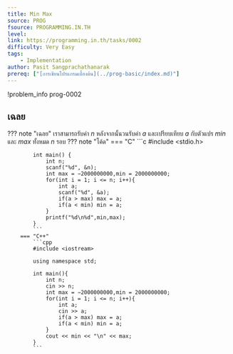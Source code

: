 ```yaml
---
title: Min Max
source: PROG
fsource: PROGRAMMING.IN.TH
level:
link: https://programming.in.th/tasks/0002
difficulty: Very Easy
tags: 
    - Implementation
author: Pasit Sangprachathanarak
prereq: ["[การเขียนโปรแกรมเบื้องต้น](../prog-basic/index.md)"]
---
```


!problem_info prog-0002

## เฉลย

??? note "เฉลย"
    เราสามารถรับค่า $n$ หลังจากนั้นวนรับค่า $a$ และเปรียบเทียบ $a$ กับตัวแปร $min$ และ $max$ ทั้งหมด $n$ รอบ
    ??? note "โค้ด"
        === "C"
            ```c
            #include <stdio.h>

            int main() {
                int n;
                scanf("%d", &n);
                int max = −2000000000,min = 2000000000;
                for(int i = 1; i <= n; i++){
                    int a;
                    scanf("%d", &a);
                    if(a > max) max = a;
                    if(a < min) min = a;
                }
                printf("%d\n%d",min,max);
            }
            ```
        === "C++"
            ```cpp
            #include <iostream>

            using namespace std;

            int main(){
                int n;
                cin >> n;
                int max = −2000000000,min = 2000000000;
                for(int i = 1; i <= n; i++){
                    int a;
                    cin >> a;
                    if(a > max) max = a;
                    if(a < min) min = a;
                }
                cout << min << "\n" << max;
            }
            ```
